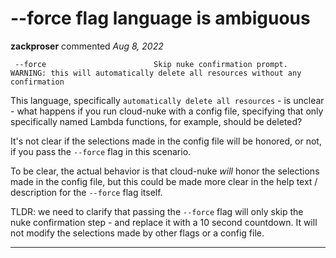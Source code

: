 # --force flag language is ambiguous 

**zackproser** commented *Aug 8, 2022*

```
 --force                        Skip nuke confirmation prompt. WARNING: this will automatically delete all resources without any confirmation
```

This language, specifically `automatically delete all resources` - is unclear - what happens if you run cloud-nuke with a config file, specifying that only specifically named Lambda functions, for example, should be deleted?

It's not clear if the selections made in the config file will be honored, or not, if you pass the `--force` flag in this scenario. 

To be clear, the actual behavior is that cloud-nuke _will_ honor the selections made in the config file, but this could be made more clear in the help text / description for the `--force` flag itself.

TLDR: we need to clarify that passing the `--force` flag will only skip the nuke confirmation step - and replace it with a 10 second countdown. It will not modify the selections made by other flags or a config file.
<br />
***



